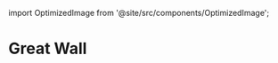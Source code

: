 import OptimizedImage from '@site/src/components/OptimizedImage';

# Great Wall

<OptimizedImage publicId="bcbf542b-9da0-4c53-98c1-dda19cb2c34e_rlqvtt" />